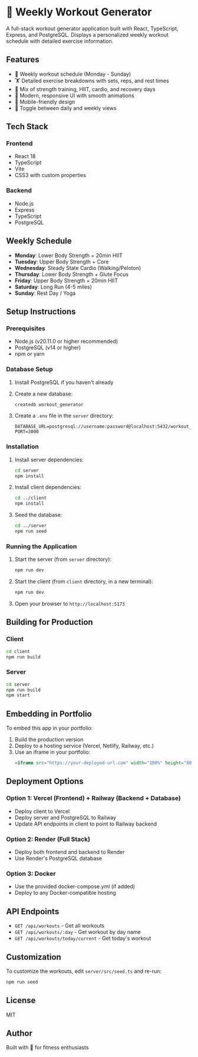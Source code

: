# 💪 Weekly Workout Generator

A full-stack workout generator application built with React, TypeScript, Express, and PostgreSQL. Displays a personalized weekly workout schedule with detailed exercise information.

## Features

- 📅 Weekly workout schedule (Monday - Sunday)
- 🏋️ Detailed exercise breakdowns with sets, reps, and rest times
- 💪 Mix of strength training, HIIT, cardio, and recovery days
- 🎨 Modern, responsive UI with smooth animations
- 📱 Mobile-friendly design
- 🔄 Toggle between daily and weekly views

## Tech Stack

### Frontend
- React 18
- TypeScript
- Vite
- CSS3 with custom properties

### Backend
- Node.js
- Express
- TypeScript
- PostgreSQL

## Weekly Schedule

- **Monday**: Lower Body Strength + 20min HIIT
- **Tuesday**: Upper Body Strength + Core
- **Wednesday**: Steady State Cardio (Walking/Peloton)
- **Thursday**: Lower Body Strength + Glute Focus
- **Friday**: Upper Body Strength + 20min HIIT
- **Saturday**: Long Run (4-5 miles)
- **Sunday**: Rest Day / Yoga

## Setup Instructions

### Prerequisites

- Node.js (v20.11.0 or higher recommended)
- PostgreSQL (v14 or higher)
- npm or yarn

### Database Setup

1. Install PostgreSQL if you haven't already
2. Create a new database:
   ```bash
   createdb workout_generator
   ```

3. Create a `.env` file in the `server` directory:
   ```env
   DATABASE_URL=postgresql://username:password@localhost:5432/workout_generator
   PORT=3000
   ```

### Installation

1. Install server dependencies:
   ```bash
   cd server
   npm install
   ```

2. Install client dependencies:
   ```bash
   cd ../client
   npm install
   ```

3. Seed the database:
   ```bash
   cd ../server
   npm run seed
   ```

### Running the Application

1. Start the server (from `server` directory):
   ```bash
   npm run dev
   ```

2. Start the client (from `client` directory, in a new terminal):
   ```bash
   npm run dev
   ```

3. Open your browser to `http://localhost:5173`

## Building for Production

### Client
```bash
cd client
npm run build
```

### Server
```bash
cd server
npm run build
npm start
```

## Embedding in Portfolio

To embed this app in your portfolio:

1. Build the production version
2. Deploy to a hosting service (Vercel, Netlify, Railway, etc.)
3. Use an iframe in your portfolio:
   ```html
   <iframe src="https://your-deployed-url.com" width="100%" height="800px"></iframe>
   ```

## Deployment Options

### Option 1: Vercel (Frontend) + Railway (Backend + Database)
- Deploy client to Vercel
- Deploy server and PostgreSQL to Railway
- Update API endpoints in client to point to Railway backend

### Option 2: Render (Full Stack)
- Deploy both frontend and backend to Render
- Use Render's PostgreSQL database

### Option 3: Docker
- Use the provided docker-compose.yml (if added)
- Deploy to any Docker-compatible hosting

## API Endpoints

- `GET /api/workouts` - Get all workouts
- `GET /api/workouts/:day` - Get workout by day name
- `GET /api/workouts/today/current` - Get today's workout

## Customization

To customize the workouts, edit `server/src/seed.ts` and re-run:
```bash
npm run seed
```

## License

MIT

## Author

Built with 💪 for fitness enthusiasts
